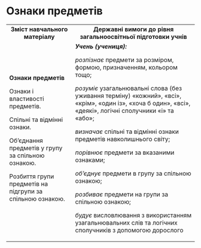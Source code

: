 # Ознаки предметів
<table>
  <tr>
    <td align="center"><b>Зміст навчального матеріалу<b></td>
    <td align="center"><b>Державні вимоги до рівня загальноосвітньої підготовки учнів</b></td>
  </tr>
  <tr>
    <td style="align:top !important;"><b>Ознаки предметів</b>
<p>Ознаки і властивості предметів.</p>
<p>Спільні та відмінні ознаки.</p>
<p>Об’єднання предметів у групу за спільною ознакою.</p> 
<p>Розбиття групи предметів  на підгрупи за спільною ознакою.</td>
    <td><i><b>Учень (учениця):</b></i>
<p><i>розпізнає</i> предмети за розміром, формою, призначенням, кольором тощо;
<p><i>розуміє</i> узагальнювальні слова (без уживання терміну) «кожний», «всі», «крім», «один із», «хоча б один», «всі», «деякі», логічні сполучники «і» та «або»; 
<p><i>визначає</i> спільні та відмінні ознаки предметів навколишнього світу;  
<p><i>порівнює</i> предмети за вказаними ознаками;
<p><i>об’єднує</i> предмети в групу за спільною ознакою; 
<p><i>розбиває</i> предмети на групи за спільною ознакою;
<p><i>будує</i> висловлювання з використанням узагальнювальних слів та логічних сполучників з допомогою дорослого</td>
  </tr>
</table>

